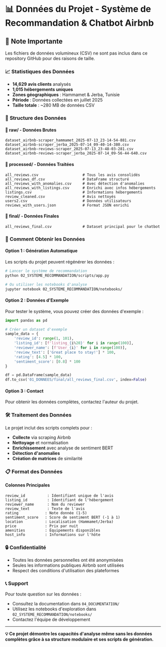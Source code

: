 # 📊 Données du Projet - Système de Recommandation & Chatbot Airbnb

## 🚨 **Note Importante**

Les fichiers de données volumineux (CSV) ne sont pas inclus dans ce repository GitHub pour des raisons de taille. 

### 📈 **Statistiques des Données**

- **14,629 avis clients** analysés
- **1,015 hébergements uniques** 
- **Zones géographiques** : Hammamet & Jerba, Tunisie
- **Période** : Données collectées en juillet 2025
- **Taille totale** : ~280 MB de données CSV

### 📁 **Structure des Données**

#### **📂 raw/** - Données Brutes
```
dataset_airbnb-scraper_hammamet_2025-07-13_23-14-54-881.csv
dataset_airbnb-scraper_jerba_2025-07-14_09-40-14-380.csv  
dataset_airbnb-reviews-scraper_2025-07-13_23-48-03-281.csv
dataset_airbnb-reviews-scraper_jerba_2025-07-14_09-56-44-640.csv
```

#### **📂 processed/** - Données Traitées
```
all_reviews.csv                    # Tous les avis consolidés
all_reviews_df.csv                 # DataFrame structuré
all_reviews_with_anomalies.csv     # Avec détection d'anomalies
all_reviews_with_listings.csv      # Enrichi avec infos hébergements
listings.csv                       # Informations hébergements
review_cleaned.csv                 # Avis nettoyés
users2.csv                         # Données utilisateurs
reviews_with_users.json            # Format JSON enrichi
```

#### **📂 final/** - Données Finales
```
all_reviews_final.csv              # Dataset principal pour le chatbot
```

### 🔄 **Comment Obtenir les Données**

#### **Option 1 : Génération Automatique**
Les scripts du projet peuvent régénérer les données :
```bash
# Lancer le système de recommandation
python 02_SYSTEME_RECOMMANDATION/scripts/app.py

# Ou utiliser les notebooks d'analyse
jupyter notebook 02_SYSTEME_RECOMMANDATION/notebooks/
```

#### **Option 2 : Données d'Exemple**
Pour tester le système, vous pouvez créer des données d'exemple :
```python
import pandas as pd

# Créer un dataset d'exemple
sample_data = {
    'review_id': range(1, 101),
    'listing_id': [f'listing_{i%20}' for i in range(100)],
    'reviewer_name': [f'User_{i}' for i in range(100)],
    'review_text': ['Great place to stay!'] * 100,
    'rating': [4.5] * 100,
    'sentiment_score': [0.8] * 100
}

df = pd.DataFrame(sample_data)
df.to_csv('01_DONNEES/final/all_reviews_final.csv', index=False)
```

#### **Option 3 : Contact**
Pour obtenir les données complètes, contactez l'auteur du projet.

### 🛠️ **Traitement des Données**

Le projet inclut des scripts complets pour :
- **Collecte** via scraping Airbnb
- **Nettoyage** et normalisation
- **Enrichissement** avec analyse de sentiment BERT
- **Détection d'anomalies**
- **Création de matrices** de similarité

### 📋 **Format des Données**

#### **Colonnes Principales**
```
review_id          : Identifiant unique de l'avis
listing_id         : Identifiant de l'hébergement  
reviewer_name      : Nom du reviewer
review_text        : Texte de l'avis
rating            : Note donnée (1-5)
sentiment_score   : Score de sentiment BERT (-1 à 1)
location          : Localisation (Hammamet/Jerba)
price             : Prix par nuit
amenities         : Équipements disponibles
host_info         : Informations sur l'hôte
```

### 🔒 **Confidentialité**

- Toutes les données personnelles ont été anonymisées
- Seules les informations publiques Airbnb sont utilisées
- Respect des conditions d'utilisation des plateformes

### 📞 **Support**

Pour toute question sur les données :
- Consultez la documentation dans `04_DOCUMENTATION/`
- Utilisez les notebooks d'exploration dans `02_SYSTEME_RECOMMANDATION/notebooks/`
- Contactez l'équipe de développement

---

**💡 Ce projet démontre les capacités d'analyse même sans les données complètes grâce à sa structure modulaire et ses scripts de génération.**